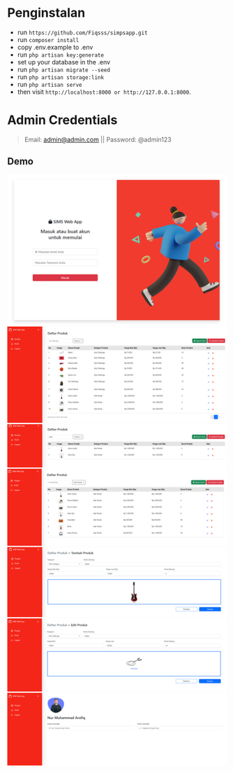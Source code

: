 
# Penginstalan

- run `` https://github.com/Fiqsss/simpsapp.git ``
- run ``composer install ``
- copy .env.example to .env
- run `` php artisan key:generate ``
- set up your database in the .env
- run `` php artisan migrate --seed ``
- run `` php artisan storage:link ``
- run `` php artisan serve ``
- then visit `` http://localhost:8000 or http://127.0.0.1:8000 ``.

# Admin Credentials
> Email: admin@admin.com || Password: @admin123

## Demo
![Fiqsss SIMPS](public/demo/login.png)
![Fiqsss SIMPS](public/demo/produk.png)
![Fiqsss SIMPS](public/demo/search1.png)
![Fiqsss SIMPS](public/demo/search2.png)
![Fiqsss SIMPS](public/demo/tambah.png)
![Fiqsss SIMPS](public/demo/edit.png)
![Fiqsss SIMPS](public/demo/profil.png)
